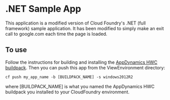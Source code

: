 # .NET Sample App
This application is a modified version of Cloud Foundry's .NET (full framework) sample application. It has been modified to simply make an exit call to google.com each time the page is loaded.

## To use
Follow the instructions for building and installing the [AppDynamics HWC buildpack](https://github.com/Appdynamics/hwc-buildpack). Then you can push this app from the ViewEnvironment directory:
```
cf push my_app_name -b [BUILDPACK_NAME] -s windows2012R2
```
where [BUILDPACK_NAME] is what you named the AppDynamics HWC buildpack you installed to your CloudFoundry environment.
